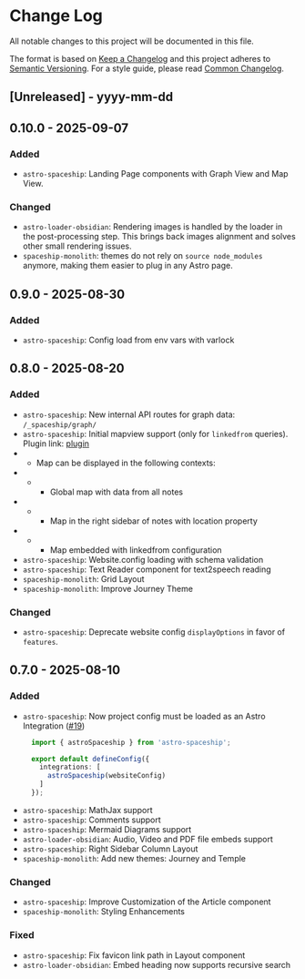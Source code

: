 
# Change Log
All notable changes to this project will be documented in this file.
 
The format is based on [Keep a Changelog](http://keepachangelog.com/)
and this project adheres to [Semantic Versioning](http://semver.org/). For a style guide, please read [Common Changelog](https://common-changelog.org/).
 
## [Unreleased] - yyyy-mm-dd

## 0.10.0 - 2025-09-07

### Added

- `astro-spaceship`: Landing Page components with Graph View and Map View.

### Changed

- `astro-loader-obsidian`: Rendering images is handled by the loader in the post-processing step. This brings back images alignment and solves other small rendering issues.
- `spaceship-monolith`: themes do not rely on `source node_modules` anymore, making them easier to plug in any Astro page.

## 0.9.0 - 2025-08-30

### Added

- `astro-spaceship`: Config load from env vars with varlock

## 0.8.0 - 2025-08-20

### Added
- `astro-spaceship`: New internal API routes for graph data: `/_spaceship/graph/`
- `astro-spaceship`: Initial mapview support (only for `linkedfrom` queries). Plugin link: [plugin](https://github.com/esm7/obsidian-map-view)
- - Map can be displayed in the following contexts:
- - - Global map with data from all notes
- - - Map in the right sidebar of notes with location property
- - - Map embedded with linkedfrom configuration
- `astro-spaceship`: Website.config loading with schema validation
- `astro-spaceship`: Text Reader component for text2speech reading
- `spaceship-monolith`: Grid Layout
- `spaceship-monolith`: Improve Journey Theme

### Changed

- `astro-spaceship`: Deprecate website config `displayOptions` in favor of `features`.
 
## 0.7.0 - 2025-08-10

### Added
- `astro-spaceship`: Now project config must be loaded as an Astro Integration ([#19](https://github.com/aitorllj93/astro-loader-obsidian/issues/19))
  ```ts
    import { astroSpaceship } from 'astro-spaceship';

    export default defineConfig({
      integrations: [
        astroSpaceship(websiteConfig)
      ]
    });
    ```
- `astro-spaceship`: MathJax support
- `astro-spaceship`: Comments support
- `astro-spaceship`: Mermaid Diagrams support
- `astro-loader-obsidian`: Audio, Video and PDF file embeds support
- `astro-spaceship`: Right Sidebar Column Layout
- `spaceship-monolith`: Add new themes: Journey and Temple

 
### Changed

- `astro-spaceship`: Improve Customization of the Article component
- `spaceship-monolith`: Styling Enhancements
 
### Fixed

- `astro-spaceship`: Fix favicon link path in Layout component
- `astro-loader-obsidian`: Embed heading now supports recursive search